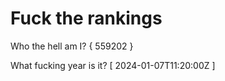 # Fuck the rankings

Who the hell am I?
{ 559202 }

What fucking year is it?
[ 2024-01-07T11:20:00Z ]

